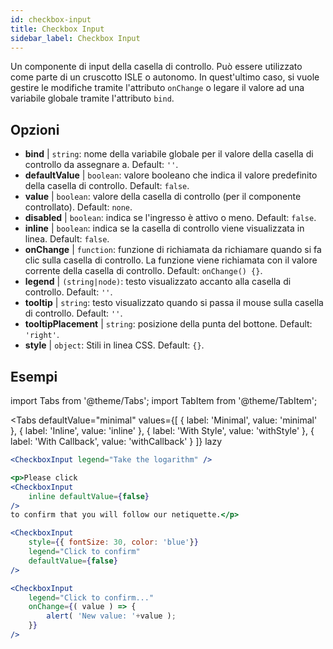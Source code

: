 ```yaml
---
id: checkbox-input
title: Checkbox Input
sidebar_label: Checkbox Input
---
```


Un componente di input della casella di controllo. Può essere utilizzato come parte di un cruscotto ISLE o autonomo. In quest'ultimo caso, si vuole gestire le modifiche tramite l'attributo `onChange` o legare il valore ad una variabile globale tramite l'attributo `bind`.

## Opzioni

* __bind__ | `string`: nome della variabile globale per il valore della casella di controllo da assegnare a. Default: `''`.
* __defaultValue__ | `boolean`: valore booleano che indica il valore predefinito della casella di controllo. Default: `false`.
* __value__ | `boolean`: valore della casella di controllo (per il componente controllato). Default: `none`.
* __disabled__ | `boolean`: indica se l'ingresso è attivo o meno. Default: `false`.
* __inline__ | `boolean`: indica se la casella di controllo viene visualizzata in linea. Default: `false`.
* __onChange__ | `function`: funzione di richiamata da richiamare quando si fa clic sulla casella di controllo. La funzione viene richiamata con il valore corrente della casella di controllo. Default: `onChange() {}`.
* __legend__ | `(string|node)`: testo visualizzato accanto alla casella di controllo. Default: `''`.
* __tooltip__ | `string`: testo visualizzato quando si passa il mouse sulla casella di controllo. Default: `''`.
* __tooltipPlacement__ | `string`: posizione della punta del bottone. Default: `'right'`.
* __style__ | `object`: Stili in linea CSS. Default: `{}`.


## Esempi

import Tabs from '@theme/Tabs';
import TabItem from '@theme/TabItem';

<Tabs
    defaultValue="minimal"
    values={[
        { label: 'Minimal', value: 'minimal' },
        { label: 'Inline', value: 'inline' },
        { label: 'With Style', value: 'withStyle' },
        { label: 'With Callback', value: 'withCallback' }
    ]}
    lazy
>


<TabItem value="minimal">

```jsx live
<CheckboxInput legend="Take the logarithm" />
```
</TabItem>

<TabItem value="inline">

```jsx live
<p>Please click
<CheckboxInput
    inline defaultValue={false}
/>
to confirm that you will follow our netiquette.</p>
```
</TabItem>


<TabItem value="withStyle">

```jsx live
<CheckboxInput
    style={{ fontSize: 30, color: 'blue'}}
    legend="Click to confirm"
    defaultValue={false}
/>
```
</TabItem>

<TabItem value="withCallback">

```jsx live
<CheckboxInput
    legend="Click to confirm..."
    onChange={( value ) => {
        alert( 'New value: '+value );
    }}
/>
```

</TabItem>

</Tabs>
